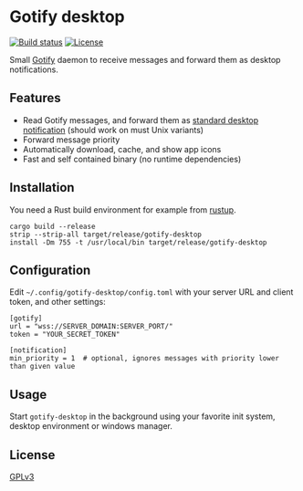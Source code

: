 # Gotify desktop

[![Build status](https://github.com/desbma/gotify-desktop/actions/workflows/ci.yml/badge.svg)](https://github.com/desbma/gotify-desktop/actions)
[![License](https://img.shields.io/github/license/desbma/gotify-desktop.svg?style=flat)](https://github.com/desbma/gotify-desktop/blob/master/LICENSE)

Small [Gotify](https://gotify.net/) daemon to receive messages and forward them as desktop notifications.

## Features

- Read Gotify messages, and forward them as [standard desktop notification](https://www.galago-project.org/specs/notification/0.9/index.html) (should work on must Unix variants)
- Forward message priority
- Automatically download, cache, and show app icons
- Fast and self contained binary (no runtime dependencies)

## Installation

You need a Rust build environment for example from [rustup](https://rustup.rs/).

```
cargo build --release
strip --strip-all target/release/gotify-desktop
install -Dm 755 -t /usr/local/bin target/release/gotify-desktop
```

## Configuration

Edit `~/.config/gotify-desktop/config.toml` with your server URL and client token, and other settings:

```
[gotify]
url = "wss://SERVER_DOMAIN:SERVER_PORT/"
token = "YOUR_SECRET_TOKEN"

[notification]
min_priority = 1  # optional, ignores messages with priority lower than given value
```

## Usage

Start `gotify-desktop` in the background using your favorite init system, desktop environment or windows manager.

## License

[GPLv3](https://www.gnu.org/licenses/gpl-3.0-standalone.html)

